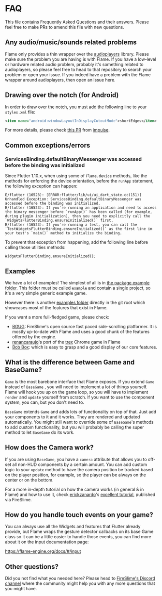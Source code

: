 # FAQ

This file contains Frequently Asked Questions and their answers.
Please feel free to make PRs to amend this file with new questions.

## Any audio/music/sounds related problems

Flame only provides a thin wrapper over the
[audioplayers](https://github.com/luanpotter/audioplayers) library.
Please make sure the problem you are having is with Flame. If you have a low-level or hardware
related audio problem, probably it's something related to audioplayers, so please feel free to head
to that repository to search your problem or open your issue. If you indeed have a problem with the
Flame wrapper around audioplayers, then open an issue here.

## Drawing over the notch (for Android)

In order to draw over the notch, you must add the following line to your `styles.xml` file:

```xml
<item name="android:windowLayoutInDisplayCutoutMode">shortEdges</item>
```

For more details, please check
[this PR](https://github.com/impulse/flutters/commit/25d4ce726cd18e426483e605fe3668ec68b3c12c) from
[impulse](https://github.com/impulse).

## Common exceptions/errors

### ServicesBinding.defaultBinaryMessenger was accessed before the binding was initialized

Since Flutter 1.10.x, when using some of `Flame.device` methods, like the methods for enforcing the
device orientation, before the `runApp` statement, the following exception can happen:

```
E/flutter (16523): [ERROR:flutter/lib/ui/ui_dart_state.cc(151)] Unhandled Exception: ServicesBinding.defaultBinaryMessenger was accessed before the binding was initialized.
E/flutter (16523): If you're running an application and need to access the binary messenger before `runApp()` has been called (for example, during plugin initialization), then you need to explicitly call the `WidgetsFlutterBinding.ensureInitialized()` first.
E/flutter (16523): If you're running a test, you can call the `TestWidgetsFlutterBinding.ensureInitialized()` as the first line in your test's `main()` method to initialize the binding.
```

To prevent that exception from happening, add the following line before calling those utilities
methods:

`WidgetsFlutterBinding.ensureInitialized();`

## Examples

We have a lot of examples! The simplest of all is in
[the package example folder](packages/flame/example/).
This folder must be called `example` and contain a single project, so it's a very simple generic
example game.

However there is another
[examples folder](https://github.com/flame-engine/flame/tree/main/examples/) directly in the git
root which showcases most of the features that exist in Flame.

If you want a more full-fledged game, please check:
 - [BGUG](https://github.com/fireslime/bgug): FireSlime's open source fast paced side-scrolling
 platformer. It is mostly up-to-date with Flame and uses a good chunk of the features offered by the
 engine.
 - [renancaraujo](https://github.com/renancaraujo)'s port of the
 [trex](https://github.com/flame-engine/trex-flame) Chrome game in Flame
 - [Bob Box](https://github.com/fireslime/bounce_box): which is easy to grasp and a good display of
 our core features.

## What is the difference between Game and BaseGame?

`Game` is the most barebone interface that Flame exposes. If you extend `Game` instead of `BaseGame`
, you will need to implement a lot of things yourself. Flame will hook you up on the game loop, so
you will have to implement `render` and `update` yourself from scratch. If you want to use the
component system, you can, but you don't need to.

`BaseGame` extends `Game` and adds lots of functionality on top of that. Just add your components to
it and it works. They are rendered and updated automatically. You might still want to override some
of `BaseGame`'s methods to add custom functionality, but you will probably be calling the super
method to let `BaseGame` do its work.

## How does the Camera work?

If you are using `BaseGame`, you have a `camera` attribute that allows you to off-set all non-HUD
components by a certain amount. You can add custom logic to your `update` method to have the camera
position be tracked based on the player position, for example, so the player can be always on the
center or on the bottom.

For a more in-depth tutorial on how the camera works (in general & in Flame) and how to use it,
check [erickzanardo](https://github.com/erickzanardo)'s
[excellent tutorial](https://fireslime.xyz/articles/20190911_Basic_Camera_Usage_In_Flame.html),
published via FireSlime.

## How do you handle touch events on your game?

You can always use all the Widgets and features that Flutter already provide, but Flame wraps
the gesture detector callbacks on its base Game class so it can be a little easier to handle those
events, you can find more about it on the input documentation page:

https://flame-engine.org/docs/#/input

## Other questions?

Did you not find what you needed here? Please head to
[FireSlime's Discord channel](https://discord.gg/pxrBmy4) where the community might help you with
any more questions that you might have.
